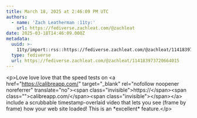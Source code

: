 ```yaml
---
title: March 18, 2025 at 2:46:09 PM UTC
authors:
  - name: 'Zach Leatherman :11ty:'
    url: https://fediverse.zachleat.com/@zachleat
date: 2025-03-18T14:46:09.000Z
metadata:
  uuid: >-
    11ty/import::rss::https://fediverse.zachleat.com/@zachleat/114183973720664015
  type: fediverse
  url: https://fediverse.zachleat.com/@zachleat/114183973720664015
---
```

\<p>Love love love that the speed tests on \<a href="https://calibreapp.com/" target="\_blank" rel="nofollow noopener noreferrer" translate="no">\<span class="invisible">https://\</span>\<span class="">calibreapp.com/\</span>\<span class="invisible">\</span>\</a> include a scrubbable timestamp-overlaid video that lets you see (frame by frame) how your web site loaded! This is an \*excellent\* feature.\</p>